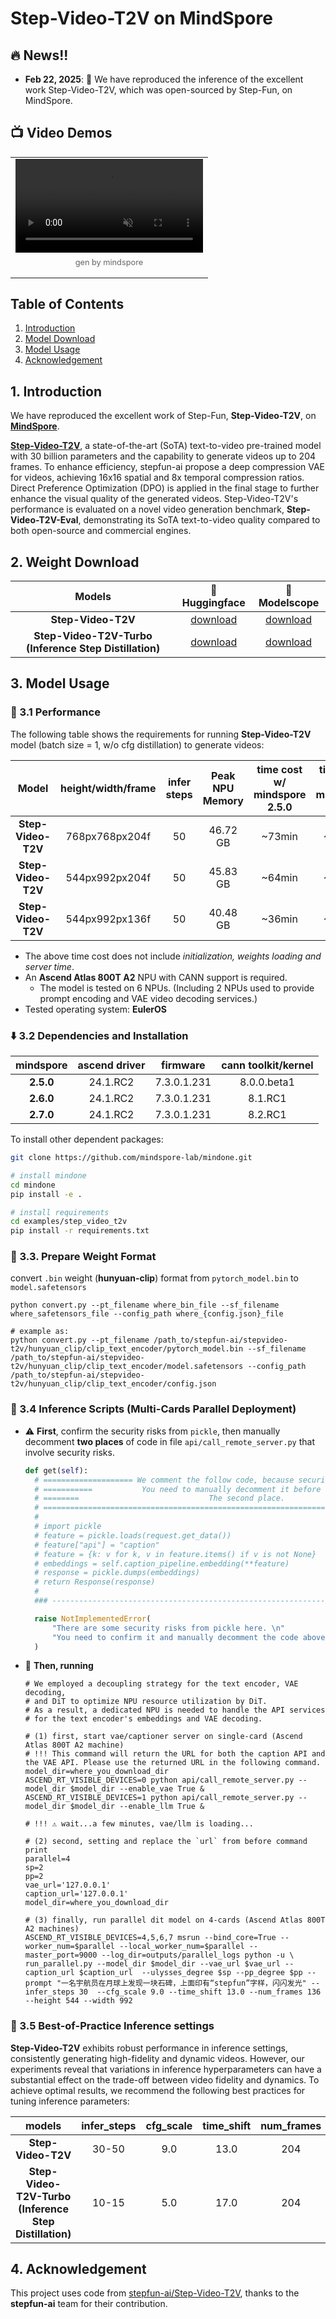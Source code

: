 # Step-Video-T2V on MindSpore

## 🔥 News!!

* **Feb 22, 2025**: 👋 We have reproduced the inference of the excellent work Step-Video-T2V, which was open-sourced by Step-Fun, on MindSpore.

## 📺 Video Demos

<table border="0" style="width: 100%; text-align: center; margin-top: 1px;">
  <tr>
    <td style="text-align: center;">
      <video src="https://github.com/user-attachments/assets/07dcec30-7f43-4751-adf2-9b09e93127e7" width="100%" controls autoplay loop muted></video>
      <p style="margin-top: 0.5rem; font-size: 0.8rem; color: #666;">gen by mindspore</p>
    </td>
  </tr>
</table>

## Table of Contents

1. [Introduction](#1-introduction)
2. [Model Download](#2-model-download)
3. [Model Usage](#3-model-usage)
4. [Acknowledgement](#4-ackownledgement)

## 1. Introduction

We have reproduced the excellent work of Step-Fun, **Step-Video-T2V**, on **[MindSpore](https://www.mindspore.cn/)**.

**[Step-Video-T2V](https://github.com/stepfun-ai/Step-Video-T2V)**, a state-of-the-art (SoTA) text-to-video pre-trained model with 30 billion parameters and the capability to generate videos up to 204 frames. To enhance efficiency, stepfun-ai propose a deep compression VAE for videos, achieving 16x16 spatial and 8x temporal compression ratios. Direct Preference Optimization (DPO) is applied in the final stage to further enhance the visual quality of the generated videos. Step-Video-T2V's performance is evaluated on a novel video generation benchmark, **Step-Video-T2V-Eval**, demonstrating its SoTA text-to-video quality compared to both open-source and commercial engines.

## 2. Weight Download

| Models   | 🤗Huggingface    |  🤖Modelscope |
|:-------:|:-------:|:-------:|
| **Step-Video-T2V** | [download](https://huggingface.co/stepfun-ai/stepvideo-t2v) | [download](https://www.modelscope.cn/models/stepfun-ai/stepvideo-t2v)
| **Step-Video-T2V-Turbo (Inference Step Distillation)** | [download](https://huggingface.co/stepfun-ai/stepvideo-t2v-turbo) | [download](https://www.modelscope.cn/models/stepfun-ai/stepvideo-t2v-turbo)

## 3. Model Usage

### 📜 3.1 Performance

The following table shows the requirements for running **Step-Video-T2V** model (batch size = 1, w/o cfg distillation) to generate videos:

|     Model    |  height/width/frame | infer steps | Peak NPU Memory | time cost w/ mindspore 2.5.0 | time cost w/ mindspore 2.6.0 | time cost w/ mindspore 2.7.0 |
|:------------:|:------------:|:------------:|:------------:|:------------:|:------------:|:------------:|
| **Step-Video-T2V**   |        768px768px204f      | 50 | 46.72 GB | ~73min | ~72min | ~73min |
| **Step-Video-T2V**   |        544px992px204f      | 50 | 45.83 GB | ~64min | ~63min | ~63min |
| **Step-Video-T2V**   |        544px992px136f      | 50 | 40.48 GB | ~36min | ~36min | ~35min |

* The above time cost does not include *initialization, weights loading and server time*.
* An **Ascend Atlas 800T A2** NPU with CANN support is required.
  * The model is tested on 6 NPUs. (Including 2 NPUs used to provide prompt encoding and VAE video decoding services.)
* Tested operating system: **EulerOS**

### ⬇️ 3.2 Dependencies and Installation

| mindspore  | ascend driver  |  firmware   |cann toolkit/kernel |
|:----------:|:--------------:|:-----------:|:------------------:|
|   **2.5.0**    |    24.1.RC2    | 7.3.0.1.231 |   8.0.0.beta1    |
|   **2.6.0**    |    24.1.RC2    | 7.3.0.1.231 |   8.1.RC1    |
|   **2.7.0**    |    24.1.RC2    | 7.3.0.1.231 |   8.2.RC1    |

To install other dependent packages:

```bash
git clone https://github.com/mindspore-lab/mindone.git

# install mindone
cd mindone
pip install -e .

# install requirements
cd examples/step_video_t2v
pip install -r requirements.txt
```

### 🔧 3.3. Prepare Weight Format

convert `.bin` weight (**hunyuan-clip**) format from `pytorch_model.bin` to `model.safetensors`

```shell
python convert.py --pt_filename where_bin_file --sf_filename where_safetensors_file --config_path where_{config.json}_file

# example as:
python convert.py --pt_filename /path_to/stepfun-ai/stepvideo-t2v/hunyuan_clip/clip_text_encoder/pytorch_model.bin --sf_filename /path_to/stepfun-ai/stepvideo-t2v/hunyuan_clip/clip_text_encoder/model.safetensors --config_path /path_to/stepfun-ai/stepvideo-t2v/hunyuan_clip/clip_text_encoder/config.json
```

### 📖 3.4 Inference Scripts (Multi-Cards Parallel Deployment)

- ⚠️ **First**, confirm the security risks from `pickle`, then manually decomment **two places** of code in file `api/call_remote_server.py` that involve security risks.

  ```python
  def get(self):
    # ==================== We comment the follow code, because security risks.  ======================
    # ===========           You need to manually decomment it before running.            =============
    # ========                             The second place.                                ==========
    # ================================================================================================
    #
    # import pickle
    # feature = pickle.loads(request.get_data())
    # feature["api"] = "caption"
    # feature = {k: v for k, v in feature.items() if v is not None}
    # embeddings = self.caption_pipeline.embedding(**feature)
    # response = pickle.dumps(embeddings)
    # return Response(response)
    #
    ### ------------------------------------------------------------------------------------------ ###

    raise NotImplementedError(
        "There are some security risks from pickle here. \n"
        "You need to confirm it and manually decomment the code above before running them."
    )
  ```

- 🚀 **Then, running**

  ```shell
  # We employed a decoupling strategy for the text encoder, VAE decoding,
  # and DiT to optimize NPU resource utilization by DiT.
  # As a result, a dedicated NPU is needed to handle the API services
  # for the text encoder's embeddings and VAE decoding.

  # (1) first, start vae/captioner server on single-card (Ascend Atlas 800T A2 machine)
  # !!! This command will return the URL for both the caption API and the VAE API. Please use the returned URL in the following command.
  model_dir=where_you_download_dir
  ASCEND_RT_VISIBLE_DEVICES=0 python api/call_remote_server.py --model_dir $model_dir --enable_vae True &
  ASCEND_RT_VISIBLE_DEVICES=1 python api/call_remote_server.py --model_dir $model_dir --enable_llm True &

  # !!! ⚠️ wait...a few minutes, vae/llm is loading...

  # (2) second, setting and replace the `url` from before command print
  parallel=4
  sp=2
  pp=2
  vae_url='127.0.0.1'
  caption_url='127.0.0.1'
  model_dir=where_you_download_dir

  # (3) finally, run parallel dit model on 4-cards (Ascend Atlas 800T A2 machines)
  ASCEND_RT_VISIBLE_DEVICES=4,5,6,7 msrun --bind_core=True --worker_num=$parallel --local_worker_num=$parallel --master_port=9000 --log_dir=outputs/parallel_logs python -u \
  run_parallel.py --model_dir $model_dir --vae_url $vae_url --caption_url $caption_url  --ulysses_degree $sp --pp_degree $pp --prompt "一名宇航员在月球上发现一块石碑，上面印有“stepfun”字样，闪闪发光" --infer_steps 30  --cfg_scale 9.0 --time_shift 13.0 --num_frames 136 --height 544 --width 992
  ```

### 🚀 3.5 Best-of-Practice Inference settings

**Step-Video-T2V** exhibits robust performance in inference settings, consistently generating high-fidelity and dynamic videos. However, our experiments reveal that variations in inference hyperparameters can have a substantial effect on the trade-off between video fidelity and dynamics. To achieve optimal results, we recommend the following best practices for tuning inference parameters:

| models   | infer_steps   | cfg_scale  | time_shift | num_frames |
|:-------:|:-------:|:-------:|:-------:|:-------:|
| **Step-Video-T2V** | 30-50 | 9.0 |  13.0 | 204
| **Step-Video-T2V-Turbo (Inference Step Distillation)** | 10-15 | 5.0 | 17.0 | 204 |

## 4. Acknowledgement

This project uses code from [stepfun-ai/Step-Video-T2V](https://github.com/stepfun-ai/Step-Video-T2V), thanks to the **stepfun-ai** team for their contribution.
